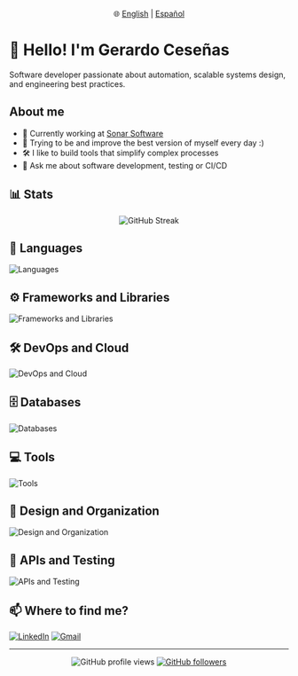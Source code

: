 <p align="center">
  🌐
  <a href="README.md">English</a> |
  <a href="README.es.md">Español</a>
</p>

# 👋 Hello! I'm Gerardo Ceseñas
Software developer passionate about automation, scalable systems design, and engineering best practices.

## About me
- 🔭 Currently working at [Sonar Software](https://www.sonar.software)
- 🌱 Trying to be and improve the best version of myself every day :)
- 🛠 I like to build tools that simplify complex processes
- 💬 Ask me about software development, testing or CI/CD

## 📊 Stats
<p align="center">
    <img src="https://streak-stats.demolab.com?user=GCesenas&theme=dark&hide_border=true&exclude_days=Sat,Sun" alt="GitHub Streak" />
</p>

## 🧰 Languages
![Languages](https://skillicons.dev/icons?i=php,js,ts,html,css,bash,md,regex)

## ⚙️ Frameworks and Libraries
![Frameworks and Libraries](https://skillicons.dev/icons?i=laravel,react,vue,next,jquery,flutter,dart,graphql,vite,tailwind,bootstrap)

## 🛠️ DevOps and Cloud
![DevOps and Cloud](https://skillicons.dev/icons?i=docker,githubactions,aws,azure,gcp)

## 🗄️ Databases
![Databases](https://skillicons.dev/icons?i=mysql,postgres,sqlite,mongodb,redis,elasticsearch)

## 💻 Tools
![Tools](https://skillicons.dev/icons?i=git,github,vscode,webstorm,phpstorm,npm,powershell,linux)

## 🎨 Design and Organization
![Design and Organization](https://skillicons.dev/icons?i=figma,notion)

## 🧪 APIs and Testing
![APIs and Testing](https://skillicons.dev/icons?i=postman)


## 📫 Where to find me?
[![LinkedIn](https://skillicons.dev/icons?i=linkedin)](https://www.linkedin.com/in/gcesenas/)
[![Gmail](https://skillicons.dev/icons?i=gmail)](mailto:gcesenasrivera@gmail.com)

---

<div align="center">

![GitHub profile views](https://komarev.com/ghpvc/?username=GCesenas&color=blue)
[![GitHub followers](https://img.shields.io/github/followers/GCesenas?style=social)](https://github.com/GCesenas)

</div>
